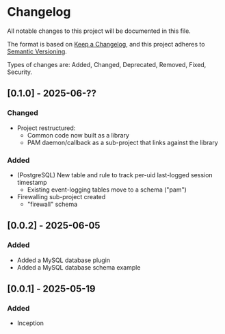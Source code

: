 # Changelog

All notable changes to this project will be documented in this file.

The format is based on [Keep a Changelog](https://keepachangelog.com/en/1.1.0/),
and this project adheres to [Semantic Versioning](https://semver.org/spec/v2.0.0.html).

Types of changes are:  Added, Changed, Deprecated, Removed, Fixed, Security.

## [0.1.0] - 2025-06-??

### Changed

- Project restructured:
    - Common code now built as a library
    - PAM daemon/callback as a sub-project that links against the library

### Added

- (PostgreSQL) New table and rule to track per-uid last-logged session timestamp
    - Existing event-logging tables move to a schema ("pam")
- Firewalling sub-project created
    - "firewall" schema


## [0.0.2] - 2025-06-05

### Added

- Added a MySQL database plugin
- Added a MySQL database schema example


## [0.0.1] - 2025-05-19

### Added

- Inception
